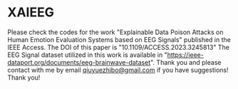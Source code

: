 # XAIEEG
Please check the codes for the work "Explainable Data Poison Attacks on Human Emotion Evaluation Systems based on EEG Signals" published in the IEEE Access.
The DOI of this paper is "10.1109/ACCESS.2023.3245813"
The EEG Signal dataset utilized in this work is available in "https://ieee-dataport.org/documents/eeg-brainwave-dataset".
Thank you and please contact with me by email qiuyuezhibo@gmail.com if you have suggestions! Thank you!
